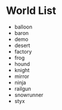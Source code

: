 # World List

* balloon
* baron
* demo
* desert
* factory
* frog
* hound
* knight
* mirror
* ninja
* railgun
* snowrunner
* styx
